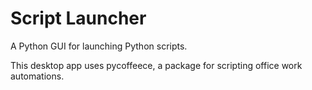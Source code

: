 # Script Launcher
A Python GUI for launching Python scripts.

This desktop app uses pycoffeece, a package for scripting office work automations.
